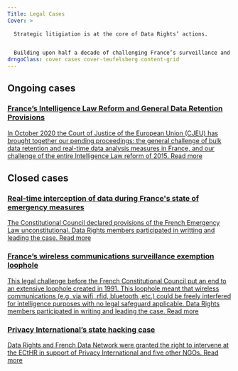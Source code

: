 ```yaml
---
Title: Legal Cases
Cover: >
  
  Strategic litigiation is at the core of Data Rights’ actions.


  Building upon half a decade of challenging France’s surveillance and data retention laws, Data Rights will use legal actions to advance data rights and promote cybersecurity.
drngoClass: cover cases cover-teufelsberg content-grid
---
```

## Ongoing cases

<a href="dataretention" id="dataretention" class="case unit">
<h3>France’s Intelligence Law Reform and General Data Retention Provisions</h3>
<p>
    In October 2020 the Court of Justice of the European Union (CJEU) has brought together our pending proceedings: the general challenge of bulk data retention and real-time data analysis measures in France, and our challenge of the entire Intelligence Law reform of 2015.
    <span class="read-more">Read more</span>
</p>
</a>

## Closed cases

<a href="emergency-interceptions" id="emergency-interceptions" class="case unit">
<h3>Real-time interception of data during France's state of emergency measures</h3>
<p>
    The Constitutional Council declared provisions of the French Emergency Law unconstitutional. Data Rights members participated in writting and leading the case.
    <span class="read-more">Read more</span>
</p>
</a>

<a href="wireless-exception" id="wireless-exception" class="case unit">
<h3>France’s wireless communications surveillance exemption loophole</h3>
<p>
    This legal challenge before the French Constitutional Council put an end to an extensive loophole created in 1991. This loophole meant that wireless communications (e.g. via wifi, rfid, bluetooth, etc.) could be freely interfered for intelligence purposes with no legal safeguard applicable. Data Rights members participated in writing and leading the case.
    <span class="read-more">Read more</span>
</p>
</a>

<a href="privacy-international-state-hacking" id="privacy-international-state-hacking" class="case unit">
<h3>Privacy International’s state hacking case</h3>
<p>
    Data Rights and French Data Network were granted the right to intervene at the ECtHR in support of Privacy International and five other NGOs.
    <span class="read-more">Read more</span>
</p>
</a>